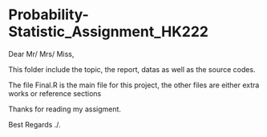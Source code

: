 # Probability-Statistic_Assignment_HK222

Dear Mr/ Mrs/ Miss,

This folder include the topic, the report, datas as well as the source codes.

The file Final.R is the main file for this project, the other files are either extra works or reference sections

Thanks for reading my assigment.

Best Regards ./.
